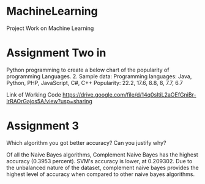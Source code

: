 # MachineLearning
Project Work on Machine Learning


# Assignment Two in 


Python programming to create a below chart of the popularity of programming Languages.
2. Sample data:
Programming languages: Java, Python, PHP, JavaScript, C#, C++
Popularity: 22.2, 17.6, 8.8, 8, 7.7, 6.7

Link of Working Code 
https://drive.google.com/file/d/14q0sItiL2aOEfGniBr-lrRAOrGajos5A/view?usp=sharing

# Assignment 3

Which algorithm you got better accuracy? Can you justify why?

Of all the Naive Bayes algorithms, Complement Naive Bayes has the highest accuracy (0.3953 percent).
SVM's accuracy is lower, at 0.209302.
Due to the unbalanced nature of the dataset, complement naive bayes provides the highest level of accuracy when compared to other naive bayes algorithms.
